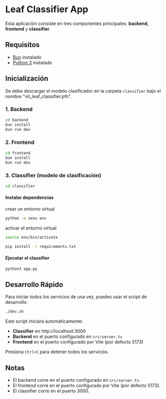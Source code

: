 # Leaf Classifier App

Esta aplicación consiste en tres componentes principales: **backend**, **frontend** y **classifier**.

## Requisitos

- [Bun](https://bun.sh/) instalado
- [Python 3](https://www.python.org/) instalado

## Inicialización

Se debe descargar el modelo clasificador en la carpeta `classifier` bajo el nombre "vit_leaf_classifier.pth".

### 1. Backend

```bash
cd backend
bun install
bun run dev
```

### 2. Frontend

```bash
cd frontend
bun install
bun run dev
```

### 3. Classifier (modelo de clasificación)

```bash
cd classifier
```

#### Instalar dependencias
crear un entorno virtual

```bash
python -m venv env
```

activar el entorno virtual

```bash
source env/bin/activate
```

```bash
pip install -r requirements.txt
```
#### Ejecutar el classifier
```bash
python3 app.py
```
## Desarrollo Rápido

Para iniciar todos los servicios de una vez, puedes usar el script de desarrollo:

```bash
./dev.sh
```

Este script iniciará automáticamente:
- **Classifier** en http://localhost:3000
- **Backend** en el puerto configurado en `src/server.ts`
- **Frontend** en el puerto configurado por Vite (por defecto 5173)

Presiona `Ctrl+C` para detener todos los servicios.

## Notas

- El backend corre en el puerto configurado en `src/server.ts`.
- El frontend corre en el puerto configurado por Vite (por defecto 5173).
- El classifier corre en el puerto 3000.
